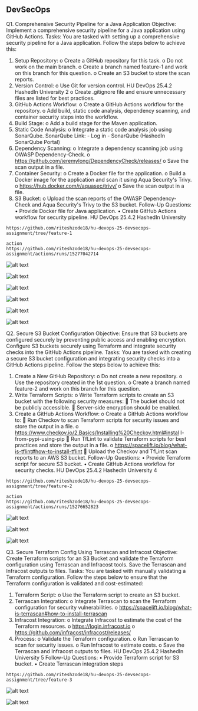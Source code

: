 ## DevSecOps

Q1. Comprehensive Security Pipeline for a Java Application
Objective:
Implement a comprehensive security pipeline for a Java application using GitHub Actions.
Tasks:
You are tasked with setting up a comprehensive security pipeline for a Java application. 
Follow the steps below to achieve this:
1. Setup Repository:
o Create a GitHub repository for this task.
o Do not work on the main branch.
o Create a branch named feature-1 and work on this branch for this question.
o Create an S3 bucket to store the scan reports.
2. Version Control:
o Use Git for version control.
HU DevOps 25.4.2 HashedIn University
2
o Create .gitignore file and ensure unnecessary files are listed for best 
practices.
3. GitHub Actions Workflow:
o Create a GitHub Actions workflow for the repository.
o Add build, static code analysis, dependency scanning, and container 
security steps into the workflow.
4. Build Stage:
o Add a build stage for the Maven application.
5. Static Code Analysis:
o Integrate a static code analysis job using SonarQube.
SonarQube Link: - Log in - SonarQube (HashedIn SonarQube Portal)
6. Dependency Scanning:
o Integrate a dependency scanning job using OWASP Dependency-Check.
o https://github.com/jeremylong/DependencyCheck/releases/
o Save the scan output in a file.
7. Container Security:
o Create a Docker file for the application.
o Build a Docker image for the application and scan it using Aqua Security's 
Trivy.
o https://hub.docker.com/r/aquasec/trivy/
o Save the scan output in a file.
8. S3 Bucket:
o Upload the scan reports of the OWASP Dependency-Check and Aqua 
Security's Trivy to the S3 bucket.
Follow-Up Questions:
• Provide Docker file for Java application.
• Create GitHub Actions workflow for security pipeline.
HU DevOps 25.4.2 HashedIn University

```
https://github.com/riteshzode18/hu-devops-25-devsecops-assignment/tree/feature-1
```

```
action
https://github.com/riteshzode18/hu-devops-25-devsecops-assignment/actions/runs/15277042714

```

![alt text](image.png)

![alt text](image-1.png)

![alt text](image-5.png)

![alt text](image-9.png)

![alt text](image-6.png)

![alt text](image-7.png)



Q2. Secure S3 Bucket Configuration
Objective:
Ensure that S3 buckets are configured securely by preventing public access and enabling 
encryption. Configure S3 buckets securely using Terraform and integrate security checks 
into the GitHub Actions pipeline.
Tasks:
You are tasked with creating a secure S3 bucket configuration and integrating security 
checks into a GitHub Actions pipeline. Follow the steps below to achieve this:
1. Create a New GitHub Repository:
o Do not create a new repository.
o Use the repository created in the 1st question.
o Create a branch named feature-2 and work on this branch for this question.
2. Write Terraform Scripts:
o Write Terraform scripts to create an S3 bucket with the following security 
measures: 
 The bucket should not be publicly accessible.
 Server-side encryption should be enabled.
3. Create a GitHub Actions Workflow:
o Create a GitHub Actions workflow to: 
 Run Checkov to scan Terraform scripts for security issues and store 
the output in a file.
o https://www.checkov.io/2.Basics/Installing%20Checkov.html#instal
l-from-pypi-using-pip
 Run TfLint to validate Terraform scripts for best practices and store 
the output in a file.
o https://spacelift.io/blog/what-is-tflint#how-to-install-tflint
 Upload the Checkov and TfLint scan reports to an AWS S3 bucket.
Follow-Up Questions:
• Provide Terraform script for secure S3 bucket.
• Create GitHub Actions workflow for security checks.
HU DevOps 25.4.2 HashedIn University
4


```
https://github.com/riteshzode18/hu-devops-25-devsecops-assignment/tree/feature-2

```

```
action
https://github.com/riteshzode18/hu-devops-25-devsecops-assignment/actions/runs/15276652823
```

![alt text](image-2.png)

![alt text](image-3.png)

![alt text](image-10.png)


<!-- ![alt text](image-11.png) -->


Q3. Secure Terraform Config Using Terrascan and Infracost
Objective:
Create Terraform scripts for an S3 Bucket and validate the Terraform configuration using 
Terrascan and Infracost tools. Save the Terrascan and Infracost outputs to files.
Tasks:
You are tasked with manually validating a Terraform configuration. Follow the steps below 
to ensure that the Terraform configuration is validated and cost-estimated:
1. Terraform Script:
o Use the Terraform script to create an S3 bucket.
2. Terrascan Integration:
o Integrate Terrascan to scan the Terraform configuration for security 
vulnerabilities.
o https://spacelift.io/blog/what-is-terrascan#how-to-install-terrascan
3. Infracost Integration:
o Integrate Infracost to estimate the cost of the Terraform resources.
o https://login.infracost.io
o https://github.com/infracost/infracost/releases/
4. Process:
o Validate the Terraform configuration.
o Run Terrascan to scan for security issues.
o Run Infracost to estimate costs.
o Save the Terrascan and Infracost outputs to files.
HU DevOps 25.4.2 HashedIn University
5
Follow-Up Questions:
• Provide Terraform script for S3 bucket.
• Create Terrascan integration steps

```
https://github.com/riteshzode18/hu-devops-25-devsecops-assignment/tree/feature-3
```

![alt text](image-4.png)

![alt text](image-8.png)

